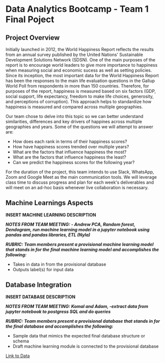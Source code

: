 # Data Analytics Bootcamp - Team 1 Final Poject

## Project Overview

Initially launched in 2012, the World Happiness Report reflects the results from an annual survey published by the United Nations' Sustainable Development Solutions Network (SDSN).  One of the main purposes of the report is to encourage world leaders to give more importance to happiness when measuring social and economic sucess as well as setting policies.  Since its inception, the most important data for the World Happiness Report has been the responses to the main life evaluation questions in the Gallup World Poll from respondents in more than 150 countries.  Therefore, for purposes of the report, happiness is measured based on six factors (GDP, social support, life expectancy, freedom to make life choices, generosity, and perceptions of corruption).  This approach helps to standardize how happiness is measured and compared across multiple geographies.

Our team chose to delve into this topic so we can better understand similarities, differences and key drivers of happines across multiple geographies and years.  Some of the questions we will attempt to answer are:

- How does each rank in terms of their happiness scores?
- How have happiness scores trended over multiple years?
- What are the factors that influence happiness the most?
- What are the factors that influence happiness the least?
- Can we predict the happiness scores for the following year?

For the duration of the project, this team intends to use Slack, WhatsApp, Zoom and Google Meet as the main communication tools.  We will leverage class time to discuss progress and plan for each week's deliverables and will meet on an ad-hoc basis whenever live collaboration is necessary.

## Machine Learnings Aspects

**INSERT MACHINE LEARNING DESCRIPTION**

***NOTES FROM TEAM MEETING: - Andrew PCA, Random forest, Dendogram, run machine learning model in a jupyter notebook using pandas and pandas libraries, ETL (Nyla)***

***RUBRIC: Team members present a provisional machine learning model that stands in for the final machine learning model and accomplishes the following:***
* Takes in data in from the provisional database
* Outputs label(s) for input data


## Database Integration

**INSERT DATABASE DESCRIPTION**

***NOTES FROM TEAM MEETING: Komal and Adam, -extract data from jupyter notebook to postgress SQL and do queries***

***RUBRIC: Team members present a provisional database that stands in for the final database and accomplishes the following:***

* Sample data that mimics the expected final database structure or schema
* Draft machine learning module is connected to the provisional database

[Link to Data](https://https://www.kaggle.com/mathurinache/world-happiness-report)
